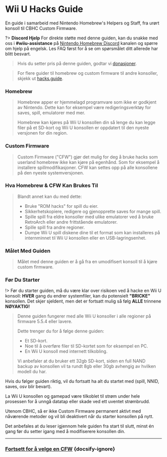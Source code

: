# Wii U Hacks Guide

En guide i samarbeid med Nintendo Homebrew's Helpers og Staff, fra urørt konsoll til CBHC Custom Firmware.

?> **Discord Hjelp** For direkte støtte med denne guiden, kan du snakke med oss i **#wiiu-assistance** på [Nintendo Homebrew Discord](https://discord.gg/C29hYvh) kanalen og spørre om hjelp på engelsk. Les FAQ først for å se om spørsmålet ditt allerede har blitt besvart.

> Hvis du setter pris på denne guiden, godtar vi [donasjoner](donations).

> For flere guider til homebrew og custom firmware til andre konsoller, skjekk ut [hacks.guide](https://hacks.guide).

### Homebrew

> Homebrew apper er hjemmelagd programvare som ikke er godkjent av Nintendo. Dette kan for eksempel være redigeringsverktøy for saves, spill, emulatorer med mer.
> 
> Homebrew kan kjøres på Wii U konsollen din så lenge du kan legge filer på et SD-kort og Wii U konsollen er oppdatert til den nyeste versjonen for din region.

### Custom Firmware

> Custom Firmware ("CFW") gjør det mulig for deg å bruke hacks som userland homebrew ikke kan kjøre på egenhånd. Som for eksempel å installere spillmodifikasjoner. CFW kan settes opp på alle konsollene på den nyeste systemversjonen.

### Hva Homebrew & CFW Kan Brukes Til
>
> Blandt annet kan du med dette:
> 
> - Bruke "ROM hacks" for spill du eier.
> - Sikkerhetskopiere, redigere og gjenopprette saves for mange spill.
> - Spille spill fra eldre konsoller med ulike emulatorer ved å bruke RetroArch eller andre frittstående emulatorer.
> - Spille spill fra andre regioner.
> - Dumpe Wii U spill diskene dine til et format som kan installeres på internminnet til Wii U konsollen eller en USB-lagringsenhet.

### Målet Med Guiden

> Målet med denne guiden er å gå fra en umodifisert konsoll til å kjøre custom firmware.

### Før Du Starter

!> Før du starter guiden, må du være klar over risikoen ved å hacke en Wii U konsoll: **HVER** gang du endrer systemfiler, kan du potensielt **"BRICKE"** konsollen. Det skjer sjeldent, men det er fortsatt mulig så følg **ALLE** trinnene **NØYAKTIG!**
>
> Denne guiden fungerer med alle Wii U konsoller i alle regioner på firmware 5.5.4 eller lavere.
> 
> Dette trenger du for å følge denne guiden:
> 
> - Et SD-kort.
> - Noe til å overføre filer til SD-kortet som for eksempel en PC.
> - En Wii U konsoll med internett tilkobling.
> 
> Vi anbefaler at du bruker ett 32gb SD-kort, siden en full NAND backup av konsollen vil ta rundt 8gb eller 30gb avhengig av hvilken modell du har.

Hvis du følger guiden riktig, vil du fortsatt ha alt du startet med (spill, NNID, saves, osv blir bevart).

La Wii U konsollen og gamepad være tilkoblet til strøm under hele prosessen for å unngå datatap eller skade ved ett uventet strømbrudd.

Utenom CBHC, så er ikke Custom Firmware permanent aktivt med nåværende metoder og vil bli deaktivert når du starter konsollen på nytt.

Det anbefales at du leser igjennom hele guiden fra start til slutt, minst én gang før du setter igang med å modifiserere konsollen din.

---

### [Fortsett for å velge en CFW](cfw-choice) {docsify-ignore}

